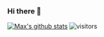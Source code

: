 ### Hi there 👋

<!--
**toorusr/toorusr** is a ✨ _special_ ✨ repository because its `README.md` (this file) appears on your GitHub profile.

Here are some ideas to get you started:

- 🔭 I’m currently working on ...
- 🌱 I’m currently learning ...
- 👯 I’m looking to collaborate on ...
- 🤔 I’m looking for help with ...
- 💬 Ask me about ...
- 📫 How to reach me: ...
- 😄 Pronouns: ...
- ⚡ Fun fact: ...
-->
[![Max's github stats](https://github-readme-stats.vercel.app/api?username=toorusr)](https://github.com/toorusr)
![visitors](https://visitor-badge.laobi.icu/badge?page_id=toorusr.toorusr)
